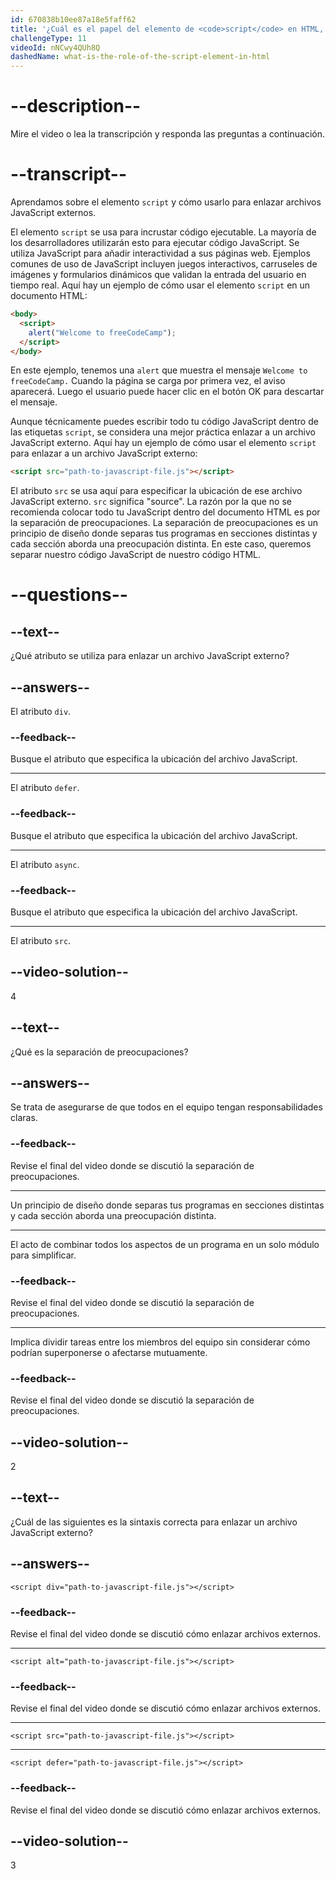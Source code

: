 ```yaml
---
id: 670838b10ee87a18e5faff62
title: '¿Cuál es el papel del elemento de <code>script</code> en HTML, y cómo se puede usar para enlazar archivos JavaScript externos?'
challengeType: 11
videoId: nNCwy4QUh8Q
dashedName: what-is-the-role-of-the-script-element-in-html
---
```


# --description--

Mire el video o lea la transcripción y responda las preguntas a continuación.

# --transcript--

Aprendamos sobre el elemento `script` y cómo usarlo para enlazar archivos JavaScript externos.

El elemento `script` se usa para incrustar código ejecutable. La mayoría de los desarrolladores utilizarán esto para ejecutar código JavaScript. Se utiliza JavaScript para añadir interactividad a sus páginas web. Ejemplos comunes de uso de JavaScript incluyen juegos interactivos, carruseles de imágenes y formularios dinámicos que validan la entrada del usuario en tiempo real. Aquí hay un ejemplo de cómo usar el elemento `script` en un documento HTML:

```html
<body>
  <script>
    alert("Welcome to freeCodeCamp");
  </script>
</body>
```

En este ejemplo, tenemos una `alert` que muestra el mensaje `Welcome to freeCodeCamp.` Cuando la página se carga por primera vez, el aviso aparecerá. Luego el usuario puede hacer clic en el botón OK para descartar el mensaje.

Aunque técnicamente puedes escribir todo tu código JavaScript dentro de las etiquetas `script`, se considera una mejor práctica enlazar a un archivo JavaScript externo. Aquí hay un ejemplo de cómo usar el elemento `script` para enlazar a un archivo JavaScript externo:

```html
<script src="path-to-javascript-file.js"></script>
```

El atributo `src` se usa aquí para especificar la ubicación de ese archivo JavaScript externo. `src` significa "source". La razón por la que no se recomienda colocar todo tu JavaScript dentro del documento HTML es por la separación de preocupaciones. La separación de preocupaciones es un principio de diseño donde separas tus programas en secciones distintas y cada sección aborda una preocupación distinta. En este caso, queremos separar nuestro código JavaScript de nuestro código HTML.

# --questions--

## --text--

¿Qué atributo se utiliza para enlazar un archivo JavaScript externo?

## --answers--

El atributo `div`.

### --feedback--

Busque el atributo que especifica la ubicación del archivo JavaScript.

---

El atributo `defer`.

### --feedback--

Busque el atributo que especifica la ubicación del archivo JavaScript.

---

El atributo `async`.

### --feedback--

Busque el atributo que especifica la ubicación del archivo JavaScript.

---

El atributo `src`.

## --video-solution--

4

## --text--

¿Qué es la separación de preocupaciones?

## --answers--

Se trata de asegurarse de que todos en el equipo tengan responsabilidades claras.

### --feedback--

Revise el final del video donde se discutió la separación de preocupaciones.

---

Un principio de diseño donde separas tus programas en secciones distintas y cada sección aborda una preocupación distinta.

---

El acto de combinar todos los aspectos de un programa en un solo módulo para simplificar.

### --feedback--

Revise el final del video donde se discutió la separación de preocupaciones.

---

Implica dividir tareas entre los miembros del equipo sin considerar cómo podrían superponerse o afectarse mutuamente.

### --feedback--

Revise el final del video donde se discutió la separación de preocupaciones.

## --video-solution--

2

## --text--

¿Cuál de las siguientes es la sintaxis correcta para enlazar un archivo JavaScript externo?

## --answers--

`<script div="path-to-javascript-file.js"></script>`

### --feedback--

Revise el final del video donde se discutió cómo enlazar archivos externos.

---

`<script alt="path-to-javascript-file.js"></script>`

### --feedback--

Revise el final del video donde se discutió cómo enlazar archivos externos.

---

`<script src="path-to-javascript-file.js"></script>`

---

`<script defer="path-to-javascript-file.js"></script>`

### --feedback--

Revise el final del video donde se discutió cómo enlazar archivos externos.

## --video-solution--

3

